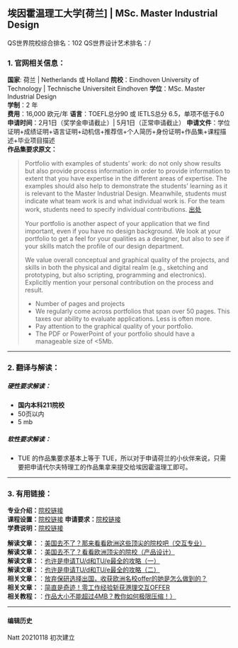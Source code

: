 ## 埃因霍温理工大学[荷兰] | MSc. Master Industrial Design

QS世界院校综合排名：102
QS世界设计艺术排名：/



### 1. 官网相关信息：

**国家**: 荷兰 | Netherlands 或 Holland
**院校**：Eindhoven University of Technology | Technische Universiteit Eindhoven
**学位**：MSc. Master Industrial Design   
**学制**：2 年  
**费用**：16,000 欧元/年
**语言**：TOEFL总分90 或 IETLS总分 6.5，单项不低于6.0
**申请时间**：2月1日（奖学金申请截止）| 5月1日（正常申请截止）
**申请文件**：学位证明+成绩证明+语言证明+动机信+推荐信+个人简历+身份证明+作品集+课程描述+毕业项目描述  
**作品集要求原文：**   

>Portfolio with examples of students’ work: do not only show results but also provide process information in order to provide information to extent that you have expertise in the different areas of expertise. The examples should also help to demonstrate the students’ learning as it is relevant to the Master Industrial Design. Meanwhile, students must indicate what team work is and what individual work is. For the team work, students need to specify individual contributions. [出处](https://www.tue.nl/en/education/become-a-tue-student/admission-and-enrollment/country/china-1/program/industrial-design-1/programtype/master/)
>
>Your portfolio is another aspect of your application that we find important, even if you have no design background. We look at your portfolio to get a feel for your qualities as a designer, but also to see if your skills match the profile of our design department.
>
>We value overall conceptual and graphical quality of the projects, and skills in both the physical and digital realm (e.g., sketching and prototyping, but also scripting, programming and electronics). Explicitly mention your personal contribution on the process and result.
>-	Number of pages and projects
>-	We regularly come across portfolios that span over 50 pages. This taxes our ability to evaluate applications. Less is often more.
>-	Pay attention to the graphical quality of your portfolio.
>-	The PDF or PowerPoint of your portfolio should have a manageable size of <5Mb.


---


### 2. 翻译与解读：

##### 硬性要求解读：
- **国内本科211院校**
- 50页以内  
- 5 mb


##### 软性要求解读：
- TUE 的作品集要求基本上等于 TUE，所以对于申请荷兰的小伙伴来说，只需要把申请代尔夫特理工的作品集拿来提交给埃因霍温理工即可。



---


### 3. 有用链接：

**专业介绍：**[院校链接](https://www.tue.nl/en/education/graduate-school/master-industrial-design/)  
**课程设置：**[院校链接](https://www.tue.nl/en/education/tue-graduate-school/masters-programs/industrial-design/course-structure/)
**申请要求：**[院校链接](https://www.tue.nl/en/education/become-a-tue-student/admission-and-enrollment/country/china-1/program/industrial-design-1/programtype/master/)  
**学费说明：**[院校链接](https://www.tue.nl/en/education/become-a-tue-student/tuition-fees-and-other-study-costs/tuition-fee/)

**解读文章：**：[美国去不了？那来看看欧洲这些顶尖的院校吧（交互专业）](http://www.makebi.net/37441.html)  
**解读文章：**：[美国去不了？看看欧洲顶尖的院校（产品设计）](http://www.makebi.net/37522.html)    
**解读文章：**：[也许是申请TU/d和TU/e最全的攻略（一）](http://www.makebi.net/21378.html)  
**解读文章：**：[也许是申请TU/d和TU/e最全的攻略（二）](http://www.makebi.net/21410.html)   
**相关文章：**：[放弃保研选择出国，收获欧洲名校offer的她是怎么做到的？](http://www.makebi.net/37404.html)  
**相关文章：**：[简直是奇迹！零工作经验斩获港理交互OFFER](http://www.makebi.net/38098.html)  
**相关教程：**：[作品大小不能超过4MB？教你如何极限压缩！）](http://www.makebi.net/38655.html)  


---


#### 编辑历史

Natt 20210118 初次建立  
